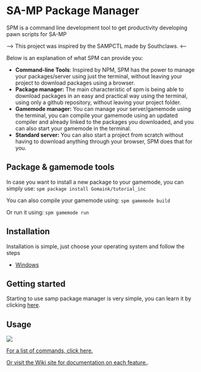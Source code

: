 # SA-MP Package Manager

SPM is a command line development tool to get productivity developing pawn scripts for SA-MP

--> This project was inspired by the SAMPCTL made by Southclaws. <--

Below is an explanation of what SPM can provide you:

- **Command-line Tools**: Inspired by NPM, SPM has the power to manage your packages/server using just the terminal, without leaving your project to download packages using a browser.
- **Package manager:** The main characteristic of spm is being able to download packages in an easy and practical way using the terminal, using only a github repository, without leaving your project folder.
- **Gamemode manager:** You can manage your server/gamemode using the terminal, you can compile your gamemode using an updated compiler and already linked to the packages you downloaded, and you can also start your gamemode in the terminal.
- **Standard server:** You can also start a project from scratch without having to download anything through your browser, SPM does that for you.

## Package & gamemode tools
In case you want to install a new package to your gamemode, you can simply use:
`spm package install Gomaink/tutorial_inc`

You can also compile your gamemode using:
`spm gamemode build`

Or run it using:
`spm gamemode run`

## Installation

Installation is simple, just choose your operating system and follow the steps
- [Windows](https://github.com/samp-package-manager/samp-package-manager/wiki/Windows)

## Getting started
Starting to use samp package manager is very simple, you can learn it by clicking <a href="https://github.com/samp-package-manager/samp-package-manager/wiki/Getting-Started">here</a>.
## Usage
![](https://i.imgur.com/dAK5h03.png)

[For a list of commands, click here.](https://github.com/samp-package-manager/samp-package-manager/wiki/Commands)

[Or visit the Wiki site for documentation on each feature.](https://github.com/samp-package-manager/samp-package-manager/wiki).
